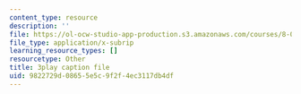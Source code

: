 ```yaml
---
content_type: resource
description: ''
file: https://ol-ocw-studio-app-production.s3.amazonaws.com/courses/8-01sc-classical-mechanics-fall-2016/9822729d08655e5c9f2f4ec3117db4df_V-fy33vi-64.vtt
file_type: application/x-subrip
learning_resource_types: []
resourcetype: Other
title: 3play caption file
uid: 9822729d-0865-5e5c-9f2f-4ec3117db4df
---
```

